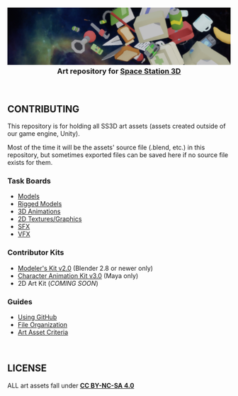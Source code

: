 <h3 align="center"><img src="Documents/Images/EikoBannerShort.png" alt="SS3D_Banner">Art repository for <a href="https://ss3d.space/">Space Station 3D</a></h3>
<br>

## CONTRIBUTING

This repository is for holding all SS3D art assets (assets created outside of our game engine, Unity).

Most of the time it will be the assets' source file (.blend, etc.) in this repository, but sometimes exported files can be saved here if no source file exists for them.

### Task Boards

- [Models](https://trello.com/b/ZVcDitv0/ss3d-models)
- [Rigged Models](https://trello.com/b/cyDuUYyv/ss3d-rig-models)
- [3D Animations](https://trello.com/b/xZ5bhNWw/ss3d-animations)
- [2D Textures/Graphics](https://trello.com/b/XVZ95Hjq/ss3d-2d)
- [SFX](https://trello.com/b/k6pWgJE0/ss3d-sfx)
- [VFX](https://trello.com/b/uwo7b3cr/ss3d-vfx)

### Contributor Kits

- [Modeler's Kit v2.0](https://drive.google.com/drive/folders/11SMsOzh78-vNTq3Az5c-mUFpFw-5EOb8) (Blender 2.8 or newer only)
- [Character Animation Kit v3.0](https://drive.google.com/drive/u/1/folders/1gAqPkdEb6VeVT-oSx_rtvCh1x4EB0d4i) (Maya only)
- 2D Art Kit (*COMING SOON*)

### Guides

- [Using GitHub](https://ss3d.gitbook.io/programming/introduction/contributing-to-ss3d/github)
- [File Organization](https://ss3d.gitbook.io/programming/guidelines/file-naming-and-organization)
- [Art Asset Criteria](https://ss3d.gitbook.io/programming/guidelines/asset-criteria/art-assets-external)
<br>

## LICENSE

ALL art assets fall under **[CC BY-NC-SA 4.0](Documents/LICENSE-ASSETS.md)**
